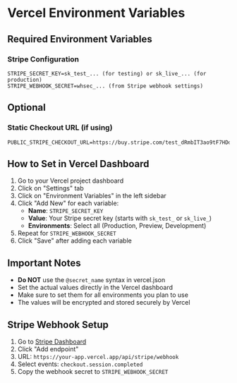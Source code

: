 # Vercel Environment Variables

## Required Environment Variables

### Stripe Configuration
```
STRIPE_SECRET_KEY=sk_test_... (for testing) or sk_live_... (for production)
STRIPE_WEBHOOK_SECRET=whsec_... (from Stripe webhook settings)
```

## Optional

### Static Checkout URL (if using)
```
PUBLIC_STRIPE_CHECKOUT_URL=https://buy.stripe.com/test_dRmbIT3ao9tF7HDdpBgrS00
```

## How to Set in Vercel Dashboard

1. Go to your Vercel project dashboard
2. Click on "Settings" tab
3. Click on "Environment Variables" in the left sidebar
4. Click "Add New" for each variable:
   - **Name**: `STRIPE_SECRET_KEY`
   - **Value**: Your Stripe secret key (starts with `sk_test_` or `sk_live_`)
   - **Environments**: Select all (Production, Preview, Development)
5. Repeat for `STRIPE_WEBHOOK_SECRET`
6. Click "Save" after adding each variable

## Important Notes

- **Do NOT** use the `@secret_name` syntax in vercel.json
- Set the actual values directly in the Vercel dashboard
- Make sure to set them for all environments you plan to use
- The values will be encrypted and stored securely by Vercel

## Stripe Webhook Setup

1. Go to [Stripe Dashboard](https://dashboard.stripe.com/webhooks)
2. Click "Add endpoint"
3. URL: `https://your-app.vercel.app/api/stripe/webhook`
4. Select events: `checkout.session.completed`
5. Copy the webhook secret to `STRIPE_WEBHOOK_SECRET`
